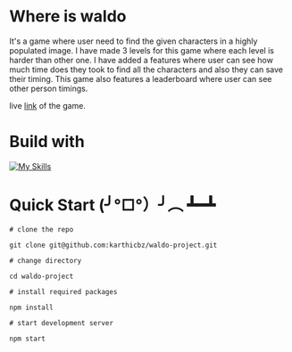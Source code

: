 # Where is waldo

It's a game where user need to find the given characters in a highly populated image. I have made 3 levels for this game where each level is harder than other one. I have added a features where user can see how much time does they took to find all the characters and also they can save their timing. This game also features a leaderboard where user can see other person timings.

live [link](https://karthicbz.github.io/waldo-project/) of the game.

# Build with

[![My Skills](https://skillicons.dev/icons?i=js,html,css,react,firebase,git)](https://skillicons.dev)

# Quick Start (╯°□°）╯︵ ┻━┻

```
# clone the repo

git clone git@github.com:karthicbz/waldo-project.git

# change directory

cd waldo-project

# install required packages

npm install

# start development server

npm start
```
